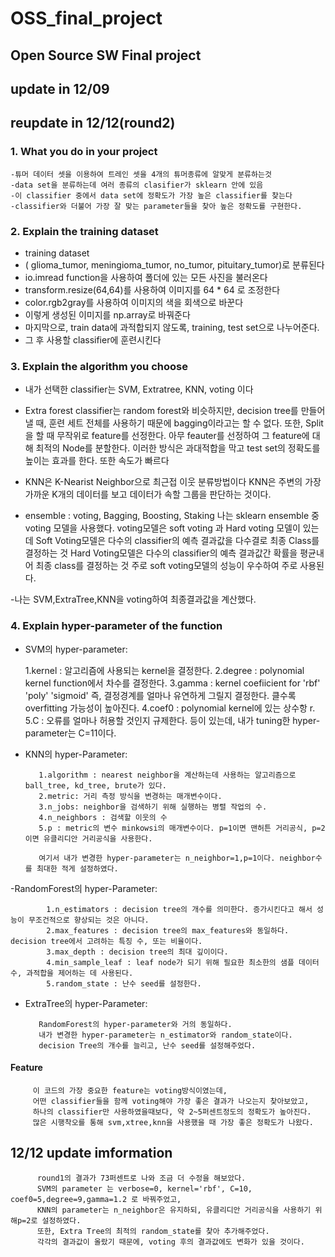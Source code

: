 # OSS_final_project
## Open Source SW Final project

## update in 12/09
## reupdate in 12/12(round2)


### 1. What you do in your project

    -튜머 데이터 셋을 이용하여 트레인 셋을 4개의 튜머종류에 알맞게 분류하는것
    -data set을 분류하는데 여러 종류의 clasifier가 sklearn 안에 있음
    -이 classifier 중에서 data set에 정확도가 가장 높은 classifier를 찾는다
    -classifier와 더불어 가장 잘 맞는 parameter들을 찾아 높은 정확도를 구현한다.
   
### 2. Explain the training dataset

   - training dataset
   - ( glioma_tumor, meningioma_tumor, no_tumor, pituitary_tumor)로 분류된다
   - io.imread function을 사용하여 폴더에 있는 모든 사진을 불러온다
   - transform.resize(64,64)를 사용하여 이미지를 64 * 64 로 조정한다
   - color.rgb2gray를 사용하여 이미지의 색을 회색으로 바꾼다
   - 이렇게 생성된 이미지를 np.array로 바꿔준다
   - 마지막으로, train data에 과적합되지 않도록, training, test set으로 나누어준다.
   - 그 후 사용할 classifier에 훈련시킨다
  
### 3. Explain the algorithm you choose

   - 내가 선택한 classifier는 SVM, Extratree, KNN, voting 이다
   
   - Extra forest classifier는 random forest와 비슷하지만, decision tree를 만들어 낼 때, 훈련 세트 전체를 사용하기 때문에
     bagging이라고는 할 수 없다. 또한, Split을 할 때 무작위로 feature를 선정한다. 아무 feauter를 선정하여 그 feature에 대해
     최적의 Node를 분할한다. 이러한 방식은 과대적합을 막고 test set의 정확도를 높이는 효과를 한다. 또한 속도가 빠르다
     
   - KNN은 K-Nearist Neighbor으로 최근접 이웃 분류방법이다
     KNN은 주변의 가장 가까운 K개의 데이터를 보고 데이터가 속할 그룹을 판단하는 것이다. 
   
   - ensemble : voting, Bagging, Boosting, Staking
     나는 sklearn ensemble 중 voting 모델을 사용했다.
     voting모델은 soft voting 과 Hard voting 모델이 있는데
     Soft Voting모델은 다수의 classifier의 예측 결과값을 다수결로 최종 Class를 결정하는 것
     Hard Voting모델은 다수의 classifier의 예측 결과값간 확률을 평균내어 최종 class를 결정하는 것
     주로 soft voting모델의 성능이 우수하여 주로 사용된다.
   
   -나는 SVM,ExtraTree,KNN을 voting하여 최종결과값을 계산했다.
     
### 4. Explain hyper-parameter of the function
   - SVM의 hyper-parameter:
   
        1.kernel : 알고리즘에 사용되는 kernel을 결정한다. 
        2.degree : polynomial kernel function에서 차수를 결정한다.
        3.gamma : kernel coefiicient for 'rbf' 'poly' 'sigmoid'
                  즉, 결정경계를 얼마나 유연하게 그릴지 결정한다. 클수록 overfitting 가능성이 높아진다.
        4.coef0 : polynomial kernel에 있는 상수항 r.
        5.C : 오류를 얼마나 허용할 것인지 규제한다.
        등이 있는데, 내가 tuning한 hyper-parameter는 C=11이다.
     
     
   
   - KNN의 hyper-Parameter:
   
            1.algorithm : nearest neighbor을 계산하는데 사용하는 알고리즘으로 ball_tree, kd_tree, brute가 있다.
            2.metric: 거리 측정 방식을 변경하는 매개변수이다.
            3.n_jobs: neighbor을 검색하기 위해 실행하는 병렬 작업의 수.
            4.n_neighbors : 검색할 이웃의 수
            5.p : metric의 변수 minkowsi의 매개변수이다. p=1이면 맨허튼 거리공식, p=2이면 유클리디안 거리공식을 사용한다.

            여기서 내가 변경한 hyper-parameter는 n_neighbor=1,p=1이다. neighbor수를 최대한 적게 설정하였다.

   -RandomForest의 hyper-Parameter:
   
            1.n_estimators : decision tree의 개수를 의미한다. 증가시킨다고 해서 성능이 무조건적으로 향상되는 것은 아니다.
            2.max_features : decision tree의 max_features와 동일하다. decision tree에서 고려하는 특징 수, 또는 비율이다.
            3.max_depth : decision tree의 최대 깊이이다.
            4.min_sample_leaf : leaf node가 되기 위해 필요한 최소한의 샘플 데이터 수, 과적합을 제어하는 데 사용된다.
            5.random_state : 난수 seed를 설정한다.


   - ExtraTree의 hyper-Parameter:
   
            RandomForest의 hyper-parameter와 거의 동일하다.
            내가 변경한 hyper-parameter는 n_estimator와 random_state이다.
            decision Tree의 개수를 늘리고, 난수 seed를 설정해주었다.

    
#### Feature
    
         이 코드의 가장 중요한 feature는 voting방식이였는데,
         어떤 classifier들을 함께 voting해야 가장 좋은 결과가 나오는지 찾아보았고,
         하나의 classifier만 사용하였을때보다, 약 2~5퍼센트정도의 정확도가 높아진다.
         많은 시행착오를 통해 svm,xtree,knn을 사용했을 때 가장 좋은 정확도가 나왔다.

     
## 12/12 update imformation
          round1의 결과가 73퍼센트로 나와 조금 더 수정을 해보았다.
          SVM의 parameter 는 verbose=0, kernel='rbf', C=10, coef0=5,degree=9,gamma=1.2 로 바꿔주었고,
          KNN의 parameter는 n_neighbor은 유지하되, 유클리디안 거리공식을 사용하기 위해p=2로 설정하였다.
          또한, Extra Tree의 최적의 random_state를 찾아 추가해주었다.
          각각의 결과값이 올랐기 때문에, voting 후의 결과값에도 변화가 있을 것이다.

  
         

